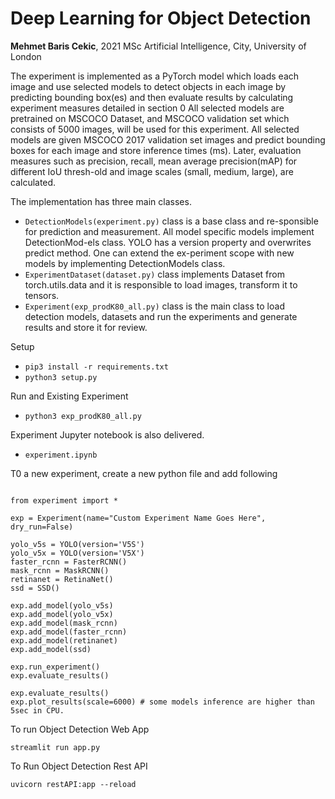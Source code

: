# Deep Learning for Object Detection
**Mehmet Baris Cekic**, 2021 MSc Artificial Intelligence, City, University of London

The experiment is implemented as a PyTorch model which loads each image and use selected models to detect objects in each image by predicting bounding box(es) and then evaluate results by calculating experiment measures detailed in section 0 All selected models are pretrained on MSCOCO Dataset, and MSCOCO validation set which consists of 5000 images, will be used for this experiment. All selected models are given MSCOCO 2017 validation set images and predict bounding boxes for each image and store inference times (ms). Later, evaluation measures such as precision, recall, mean average precision(mAP) for different IoU thresh-old and image scales (small, medium, large), are calculated. 

The implementation has three main classes. 
*  `DetectionModels(experiment.py)`  class is a base class and re-sponsible for prediction and measurement. All model specific models implement DetectionMod-els class. YOLO has a version property and overwrites predict method. One can extend the ex-periment scope with new models by implementing DetectionModels class. 
*  `ExperimentDataset(dataset.py)` class implements Dataset from torch.utils.data and it is responsible to load images, transform it to tensors.  
*  `Experiment(exp_prodK80_all.py)` class is the main class to load detection models, datasets and run the experiments and generate results and store it for review. 


Setup 
* `pip3 install -r requirements.txt`
* `python3 setup.py`

Run and Existing Experiment
* `python3 exp_prodK80_all.py`


Experiment Jupyter notebook is also delivered.
* `experiment.ipynb`

T0 a new experiment, create a new python file and add following

```

from experiment import *

exp = Experiment(name="Custom Experiment Name Goes Here", dry_run=False)

yolo_v5s = YOLO(version='V5S')
yolo_v5x = YOLO(version='V5X')
faster_rcnn = FasterRCNN()
mask_rcnn = MaskRCNN()
retinanet = RetinaNet()
ssd = SSD()

exp.add_model(yolo_v5s)
exp.add_model(yolo_v5x) 
exp.add_model(mask_rcnn)
exp.add_model(faster_rcnn)
exp.add_model(retinanet)
exp.add_model(ssd)

exp.run_experiment()
exp.evaluate_results()

exp.evaluate_results()
exp.plot_results(scale=6000) # some models inference are higher than 5sec in CPU.

```


To run Object Detection Web App

`streamlit run app.py`

To Run Object Detection Rest API

`uvicorn restAPI:app --reload`

